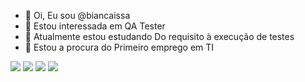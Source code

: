- 👋 Oi, Eu sou @biancaissa
- 👀 Estou interessada em QA Tester 
- 🌱 Atualmente estou estudando Do requisito à execução de testes
- 💞️ Estou a procura do Primeiro emprego em TI 

<div> 
<a href="mailto:contatoraissa.bianca@outlook.com" target="_blank"><img src="https://img.shields.io/badge/Microsoft_Outlook-0078D4?style=for-the-badge&logo=microsoft-outlook&logoColor=white" ></a>
<a href="https://www.instagram.com/bianca_issa_issa/" target="_blank"><img src="https://img.shields.io/badge/-Instagram-%23E4405F?style=for-the-badge&logo=instagram&logoColor=white" ></a>
 <a href="https://www.linkedin.com/in/bianca-issa-678290128/" target="_blank"><img src="https://img.shields.io/badge/-LinkedIn-%230077B5?style=for-the-badge&logo=linkedin&logoColor=white" ></a> 
 <a href="https://api.whatsapp.com/send?phone=5519981189923" target="_blank"><img src="https://img.shields.io/badge/WhatsApp-25D366?style=for-the-badge&logo=whatsapp&logoColor=white" ></a> 
 
</div>
 

<!---
biancaissa/biancaissa is a ✨ special ✨ repository because its `README.md` (this file) appears on your GitHub profile.
You can click the Preview link to take a look at your changes.
--->
